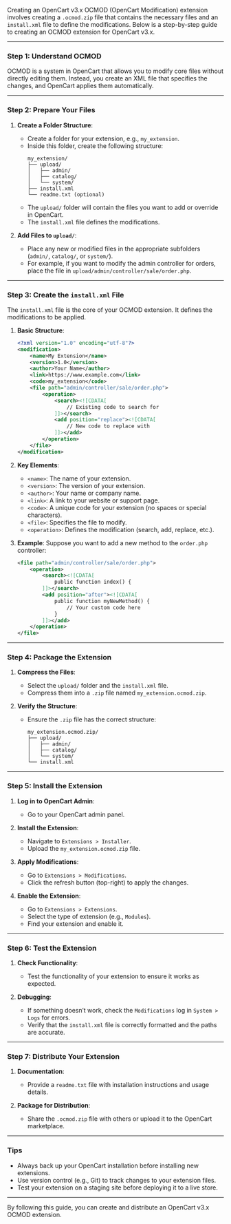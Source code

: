 Creating an OpenCart v3.x OCMOD (OpenCart Modification) extension involves creating a `.ocmod.zip` file that contains the necessary files and an `install.xml` file to define the modifications. Below is a step-by-step guide to creating an OCMOD extension for OpenCart v3.x.

---

### **Step 1: Understand OCMOD**
OCMOD is a system in OpenCart that allows you to modify core files without directly editing them. Instead, you create an XML file that specifies the changes, and OpenCart applies them automatically.

---

### **Step 2: Prepare Your Files**
1. **Create a Folder Structure**:
   - Create a folder for your extension, e.g., `my_extension`.
   - Inside this folder, create the following structure:
     ```
     my_extension/
     ├── upload/
     │   ├── admin/
     │   ├── catalog/
     │   └── system/
     ├── install.xml
     └── readme.txt (optional)
     ```
   - The `upload/` folder will contain the files you want to add or override in OpenCart.
   - The `install.xml` file defines the modifications.

2. **Add Files to `upload/`**:
   - Place any new or modified files in the appropriate subfolders (`admin/`, `catalog/`, or `system/`).
   - For example, if you want to modify the admin controller for orders, place the file in `upload/admin/controller/sale/order.php`.

---

### **Step 3: Create the `install.xml` File**
The `install.xml` file is the core of your OCMOD extension. It defines the modifications to be applied.

1. **Basic Structure**:
   ```xml
   <?xml version="1.0" encoding="utf-8"?>
   <modification>
       <name>My Extension</name>
       <version>1.0</version>
       <author>Your Name</author>
       <link>https://www.example.com</link>
       <code>my_extension</code>
       <file path="admin/controller/sale/order.php">
           <operation>
               <search><![CDATA[
                   // Existing code to search for
               ]]></search>
               <add position="replace"><![CDATA[
                   // New code to replace with
               ]]></add>
           </operation>
       </file>
   </modification>
   ```

2. **Key Elements**:
   - `<name>`: The name of your extension.
   - `<version>`: The version of your extension.
   - `<author>`: Your name or company name.
   - `<link>`: A link to your website or support page.
   - `<code>`: A unique code for your extension (no spaces or special characters).
   - `<file>`: Specifies the file to modify.
   - `<operation>`: Defines the modification (search, add, replace, etc.).

3. **Example**:
   Suppose you want to add a new method to the `order.php` controller:
   ```xml
   <file path="admin/controller/sale/order.php">
       <operation>
           <search><![CDATA[
               public function index() {
           ]]></search>
           <add position="after"><![CDATA[
               public function myNewMethod() {
                   // Your custom code here
               }
           ]]></add>
       </operation>
   </file>
   ```

---

### **Step 4: Package the Extension**
1. **Compress the Files**:
   - Select the `upload/` folder and the `install.xml` file.
   - Compress them into a `.zip` file named `my_extension.ocmod.zip`.

2. **Verify the Structure**:
   - Ensure the `.zip` file has the correct structure:
     ```
     my_extension.ocmod.zip/
     ├── upload/
     │   ├── admin/
     │   ├── catalog/
     │   └── system/
     └── install.xml
     ```

---

### **Step 5: Install the Extension**
1. **Log in to OpenCart Admin**:
   - Go to your OpenCart admin panel.

2. **Install the Extension**:
   - Navigate to `Extensions > Installer`.
   - Upload the `my_extension.ocmod.zip` file.

3. **Apply Modifications**:
   - Go to `Extensions > Modifications`.
   - Click the refresh button (top-right) to apply the changes.

4. **Enable the Extension**:
   - Go to `Extensions > Extensions`.
   - Select the type of extension (e.g., `Modules`).
   - Find your extension and enable it.

---

### **Step 6: Test the Extension**
1. **Check Functionality**:
   - Test the functionality of your extension to ensure it works as expected.

2. **Debugging**:
   - If something doesn’t work, check the `Modifications` log in `System > Logs` for errors.
   - Verify that the `install.xml` file is correctly formatted and the paths are accurate.

---

### **Step 7: Distribute Your Extension**
1. **Documentation**:
   - Provide a `readme.txt` file with installation instructions and usage details.

2. **Package for Distribution**:
   - Share the `.ocmod.zip` file with others or upload it to the OpenCart marketplace.

---

### **Tips**
- Always back up your OpenCart installation before installing new extensions.
- Use version control (e.g., Git) to track changes to your extension files.
- Test your extension on a staging site before deploying it to a live store.

---

By following this guide, you can create and distribute an OpenCart v3.x OCMOD extension.
